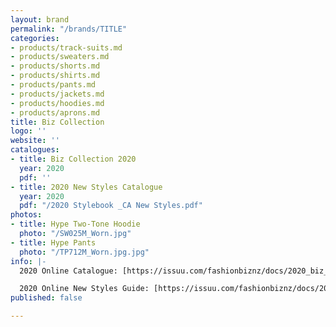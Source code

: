 ```yaml
---
layout: brand
permalink: "/brands/TITLE"
categories:
- products/track-suits.md
- products/sweaters.md
- products/shorts.md
- products/shirts.md
- products/pants.md
- products/jackets.md
- products/hoodies.md
- products/aprons.md
title: Biz Collection
logo: ''
website: ''
catalogues:
- title: Biz Collection 2020
  year: 2020
  pdf: ''
- title: 2020 New Styles Catalogue
  year: 2020
  pdf: "/2020 Stylebook _CA New Styles.pdf"
photos:
- title: Hype Two-Tone Hoodie
  photo: "/SW025M_Worn.jpg"
- title: Hype Pants
  photo: "/TP712M_Worn.jpg.jpg"
info: |-
  2020 Online Catalogue: [https://issuu.com/fashionbiznz/docs/2020_biz_collection_-_ca?fr=sZTUzZDg2NjQ3](https://issuu.com/fashionbiznz/docs/2020_biz_collection_-_ca?fr=sZTUzZDg2NjQ3 "https://issuu.com/fashionbiznz/docs/2020_biz_collection_-_ca?fr=sZTUzZDg2NjQ3")

  2020 Online New Styles Guide: [https://issuu.com/fashionbiznz/docs/2020_stylebook__ca_new_styles?fr=sZmNmYjg2NjQ3](https://issuu.com/fashionbiznz/docs/2020_stylebook__ca_new_styles?fr=sZmNmYjg2NjQ3 "https://issuu.com/fashionbiznz/docs/2020_stylebook__ca_new_styles?fr=sZmNmYjg2NjQ3")
published: false

---
```


